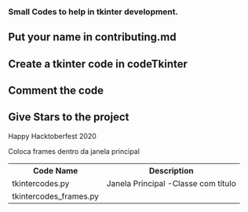 <h3> Small Codes to help in tkinter development.</h3>

## Put your name in contributing.md 
## Create a tkinter code in codeTkinter
## Comment the code 
## Give Stars to the project

Happy Hacktoberfest 2020

<table style = "width:100%">
<tr>
<th>Code Name</th>
<th> Description</th>
</tr>
<tr>
<td>
tkintercodes.py
</td><td>Janela Principal -Classe com título </td></tr>
<tr><td>tkintercodes_frames.py</td>Coloca frames dentro da janela principal<td></td></tr>
